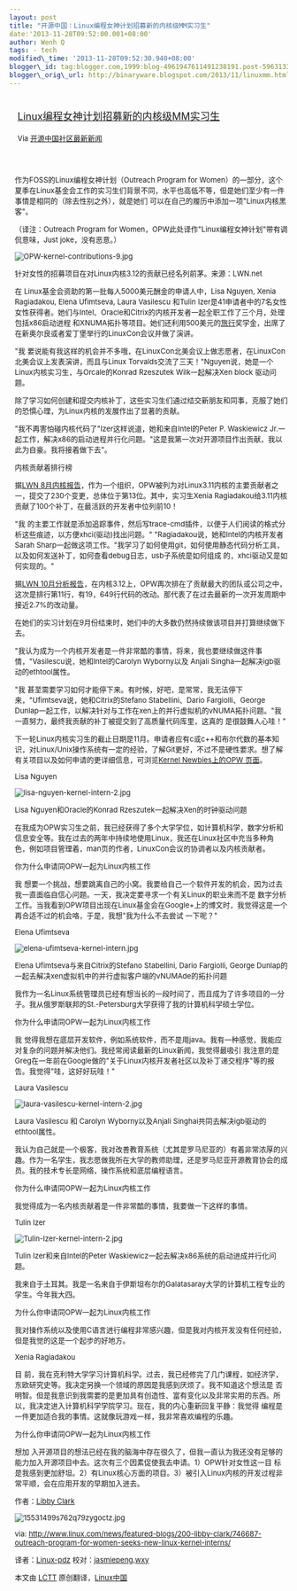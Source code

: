 ```yaml
--- 
layout: post 
title: "开源中国：Linux编程女神计划招募新的内核级MM实习生" 
date:'2013-11-28T09:52:00.001+08:00' 
author: Wenh Q
tags: - tech
modified\_time: '2013-11-28T09:52:30.940+08:00' 
blogger\_id: tag:blogger.com,1999:blog-4961947611491238191.post-5963133471502615867
blogger\_orig\_url: http://binaryware.blogspot.com/2013/11/linuxmm.html
---
```

<div style="margin: 10px; padding: 5px;">

<div style="font-size: 18px;">

[Linux编程女神计划招募新的内核级MM实习生](http://www.oschina.net/news/46299/outreach-program-for-women-seeks-new-linux-kernel-interns)

</div>

<div style="font-size: 13px;">

Via [开源中国社区最新新闻](http://www.oschina.net/?from=rss)

</div>

</div>

<div style="font-size: 13px; padding: 15px 0 10px 10px;">

作为FOSS的Linux编程女神计划（Outreach Program for
Women）的一部分，这个夏季在Linux基金会工作的实习生们背景不同，水平也高低不等，但是她们至少有一件事情是相同的（除去性别之外），就是她们
可以在自己的履历中添加一项"Linux内核黑客"。

<div>

（译注：Outreach Program for
Women，OPW此处译作"Linux编程女神计划"带有调侃意味，Just
joke，没有恶意。）

![OPW-kernel-contributions-9.jpg](http://static.oschina.net/uploads/img/201311/26132159_KytB.jpg)

针对女性的招募项目在对Linux内核3.12的贡献已经名列前茅。来源：LWN.net

在 Linux基金会资助的第一批每人5000美元酬金的申请人中，Lisa Nguyen, Xenia
Ragiadakou, Elena Ufimtseva, Laura Vasilescu 和Tulin
Izer是41申请者中的7名女性女性获得者。她们与Intel、Oracle和Citrix的内核开发者一起全职工作了三个月，处理包括x86启动进程
和XNUMA拓扑等项目。她们还利用500美元的[旅行]()奖学金，出席了在新奥尔良或者爱丁堡举行的LinuxCon会议并做了演讲。

"我
要说能有我这样的机会并不多哦，在LinuxCon北美会议上做志愿者，在LinuxCon北美会议上发表演讲，而且与Linux
Torvalds交流了三天！"Nguyen说，她是一个Linux内核实习生，与Orcale的Konrad
Rzeszutek Wilk一起解决Xen block 驱动问题。

除了学习如何创建和提交内核补丁，这些实习生们通过结交新朋友和同事，克服了她们的恐惧心理，为Linux内核的发展作出了显著的贡献。

"我不再害怕碰内核代码了"Izer这样说道，她和来自Intel的Peter P. Waskiewicz
Jr.一起工作，解决x86的启动进程并行化问题。"这是我第一次对开源项目作出贡献，我以此为自豪。我将接着做下去"。

内核贡献着排行榜

据[LWN
8月内核报告](http://lwn.net/Articles/563977/)，作为一个组织，OPW被列为对Linux3.11内核的主要贡献者之一，提交了230个变更，总体位于第13位。其中，实习生Xenia
Ragiadakou给3.11内核贡献了100个补丁，在最活跃的开发者中位列前10！

"我
的主要工作就是添加追踪事件，然后写trace-cmd插件，以便于人们阅读的格式分析这些痕迹，以方便xhci(驱动)找出问题。"
"Ragiadakou说，她和Intel的内核开发者Sarah
Sharp一起做这项工作。"我学习了如何使用git，如何使用静态代码分析工具，以及如何发送补丁，如何查看debug日志，usb子系统是如何组成
的，xhci驱动又是如何实现的。"

据[LWN
10月分析报告](http://lwn.net/Articles/570483/)，在内核3.12上，OPW再次排在了贡献最大的团队或公司之中，这次是排行第11行，有19，649行代码的改动。那代表了在过去最新的一次开发周期中接近2.7%的改动量。

在她们的实习计划在9月份结束时，她们中的大多数仍然持续做该项目并打算继续做下去。

"我认为成为一个内核开发者是一件非常酷的事情，将来，我也要继续做这件事情，"Vasilescu说，她和Intel的Carolyn
Wyborny以及 Anjali Singha一起解决igb驱动的ethtool属性。

"我
甚至需要学习如何才能停下来。有时候，好吧，是常常，我无法停下来，"Ufimtseva说，她和Citrix的Stefano
Stabellini、Dario Fargiolli、George
Dunlap一起工作，以解决针对与工作在xen上的并行虚拟机的vNUMA拓扑问题。"我一直努力，最终我贡献的补丁被提交到了高质量代码库里，这真的
是很鼓舞人心哇！"

下一轮Linux内核实习生的截止日期是11月。申请者应有c或c++和布尔代数的基本知识，对Linux/Unix操作系统有一定的经验，了解Git更好，不过不是硬性要求。想了解有关项目以及如何申请的更详细信息，可浏览[Kernel
Newbies上的OPW 页面](http://kernelnewbies.org/OPWIntro)。

Lisa Nguyen

![lisa-nguyen-kernel-intern-2.jpg](http://static.oschina.net/uploads/img/201311/26132159_79gr.jpg)

Lisa Nguyen和Oracle的Konrad Rzeszutek一起解决Xen的时钟驱动问题

在我成为OPW实习生之前，我已经获得了多个大学学位，如计算机科学，数字分析和信息安全等。我在过去的两年中持续地使用Linux，我还在Linux社区中充当多种角色，例如项目管理着，man页的作者，LinuxCon会议的协调者以及内核贡献者。

你为什么申请同OPW一起为Linux内核工作

我
想要一个挑战，想要跳离自己的小窝。我要给自己一个软件开发的机会，因为过去我一直面临自信心问题。一天，我决定要寻求一个有关Linux的职业来而不是
数字分析工作。当我看到OPW项目出现在Linux基金会在Google+上的博文时，我觉得这是一个再合适不过的机会咯，于是，我想"我为什么不去尝试
一下呢？"

Elena Ufimtseva

![elena-ufimtseva-kernel-intern.jpg](http://static.oschina.net/uploads/img/201311/26132159_Vs2T.jpg)

Elena Ufimtseva与来自Citrix的Stefano Stabellini, Dario Fargiolli, George
Dunlap的一起去解决xen虚拟机中的并行虚拟客户端的vNUMAde的拓扑问题

我作为一名Linux系统管理员已经有想当长的一段时间了，而且成为了许多项目的一分子。我从俄罗斯联邦的St.-Petersburg大学获得了我的计算机科学硕士学位。

你为什么申请同OPW一起为Linux内核工作

我
觉得我想在底层开发软件，例如系统软件，而不是用java。我有一种感觉，我能应对复杂的问题并解决他们。我经常阅读最新的Linux新闻，我觉得最吸引
我注意的是Greg在一年前在Google做的"关于Linux内核开发者社区以及补丁递交程序"等的报告。我觉得"哇，这好好玩哇！"

Laura Vasilescu

![laura-vasilescu-kernel-intern-2.jpg](http://static.oschina.net/uploads/img/201311/26132159_kkDG.jpg)

Laura Vasilescu 和 Carolyn Wyborny以及Anjali
Singhai共同去解决igb驱动的ethtool属性。

我认为自己就是一个极客，我对改善教育系统（尤其是罗马尼亚的）有着非常浓厚的兴趣。作为一名学生，我志愿做我所在大学的教师助理，还是罗马尼亚开源教育协会的成员。我的技术专长是网络，操作系统和底层编程语言。

你为什么申请同OPW一起为Linux内核工作

我觉得成为一名内核贡献着是一件非常酷的事情，我要做一下这样的事情。

Tulin Izer

![Tulin-Izer-kernel-intern-2.jpg](http://static.oschina.net/uploads/img/201311/26132159_2O0p.jpg)

Tulin Izer和来自Intel的Peter
Waskiewicz一起去解决x86系统的启动进成并行化问题。

我来自于土耳其。我是一名来自于伊斯坦布尔的Galatasaray大学的计算机工程专业的学生。今年我大四。

为什么你申请同OPW一起为Linux内核工作

我对操作系统以及使用C语言进行编程非常感兴趣，但是我对内核开发没有任何经验，但是我觉的这是一个起步的好地方。

Xenia Ragiadakou

目
前，我在克利特大学学习计算机科学。过去，我已经修完了几门课程，如经济学，东欧研究史等。我决定另换一个领域的原因是我感到厌烦了。我不知道这个想法是
否明智。但是我意识到我需要的是更加具有创造性、富有变化以及非常实用的东西。所以，我决定进入计算机科学学院学习。现在，我的内心重新回复平静：我觉得
编程是一件更加适合我的事情。这就像玩游戏一样，我非常喜欢编程的乐趣。

为什么你申请同OPW一起为Linux内核工作

想加
入开源项目的想法已经在我的脑海中存在很久了，但我一直认为我还没有足够的能力加入开源项目中去。这次有三个因素促使我去申请。1）OPW针对女性这一目
标是我感到更加舒坦。2）有Linux核心方面的项目。3）被引入Linux内核的开发过程非常平顺，会在应用开发的早期加入进去。

作者：[Libby
Clark](http://www.linux.com/community/forums/person/41373/catid/200-libby-clark)

![15531499s762q79zygoctz.jpg](http://static.oschina.net/uploads/img/201311/26132159_8Oai.jpg)

via:
<http://www.linux.com/news/featured-blogs/200-libby-clark/746687-outreach-program-for-women-seeks-new-linux-kernel-interns/>

译者：[Linux-pdz](https://github.com/Linux-pdz)
校对：[jasmiepeng](https://github.com/jasminepeng),[wxy](https://github.com/wxy)

本文由 [LCTT](https://github.com/LCTT/TranslateProject)
原创翻译，[Linux中国](http://linux.cn/)

</div>

</div>
